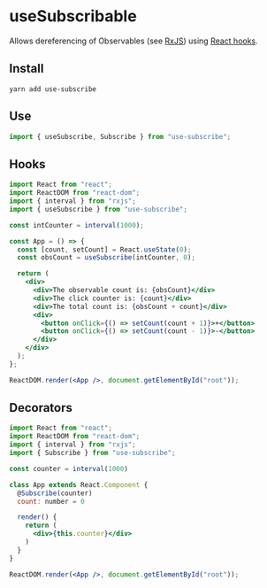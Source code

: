 # useSubscribable

Allows dereferencing of Observables (see [RxJS](https://rxjs-dev.firebaseapp.com/)) using [React hooks](https://reactjs.org/docs/hooks-intro.html).

## Install

```
yarn add use-subscribe
```

## Use


```ts
import { useSubscribe, Subscribe } from "use-subscribe";
```

## Hooks

```jsx
import React from "react";
import ReactDOM from "react-dom";
import { interval } from "rxjs";
import { useSubscribe } from "use-subscribe";

const intCounter = interval(1000);

const App = () => {
  const [count, setCount] = React.useState(0);
  const obsCount = useSubscribe(intCounter, 0);

  return (
    <div>
      <div>The observable count is: {obsCount}</div>
      <div>The click counter is: {count}</div>
      <div>The total count is: {obsCount + count}</div>
      <div>
        <button onClick={() => setCount(count + 1)}>+</button>
        <button onClick={() => setCount(count - 1)}>-</button>
      </div>
    </div>
  );
};

ReactDOM.render(<App />, document.getElementById("root"));
```

## Decorators

```jsx
import React from "react";
import ReactDOM from "react-dom";
import { interval } from "rxjs";
import { Subscribe } from "use-subscribe";

const counter = interval(1000)

class App extends React.Component {
  @Subscribe(counter)
  count: number = 0

  render() {
    return (
      <div>{this.counter}</div>
    )
  }
}

ReactDOM.render(<App />, document.getElementById("root"));
```